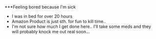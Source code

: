 \*\*\*Feeling bored because I'm sick

- I was in bed for over 20 hours
- Amazon Product is just sth. for fun to kill time..
- I'm not sure how much I get done here.. I'll take some meds and they will probably knock me out real soon...
